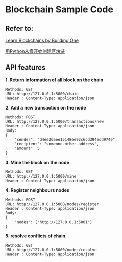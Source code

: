 # Blockchain Sample Code

## Refer to:

[Learn Blockchains by Building One](https://hackernoon.com/learn-blockchains-by-building-one-117428612f46)

[用Python从零开始创建区块链](https://learnblockchain.cn/2017/10/27/build_blockchain_by_python/)

## API features

**1. Return information of all block on the chain**

    Methods: GET
    URL: http://127.0.0.1:5000/chain
    Header : Content-Type: application/json

**2. Add a new transaction on the node**

    Methods: POST
    URL: http://127.0.0.1:5000/transactions/new
    Header : Content-Type: application/json
    Body:
    {
        "sender": "d4ee26eee15148ee92c6cd394edd974e",
        "recipient": "someone-other-address",
        "amount": 5
    }

**3. Mine the block on the node**

    Methods: GET
    URL: http://127.0.0.1:5000/mine
    Header : Content-Type: application/json

**4. Register neighbours nodes**

    Methods: POST
    URL: http://127.0.0.1:5000/nodes/register
    Header : Content-Type: application/json
    Body:
    {
        "nodes": ["http://127.0.0.1:5001"]
    }

**5. resolve conflicts of chain**

    Methods: GET
    URL: http://127.0.0.1:5000/nodes/resolve
    Header : Content-Type: application/json